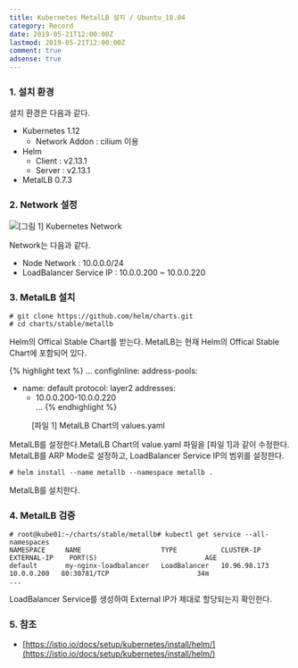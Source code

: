 ```yaml
---
title: Kubernetes MetalLB 설치 / Ubuntu_18.04
category: Record
date: 2019-05-21T12:00:00Z
lastmod: 2019-05-21T12:00:00Z
comment: true
adsense: true
---
```


### 1. 설치 환경

설치 환경은 다음과 같다.
* Kubernetes 1.12
  * Network Addon : cilium 이용
* Helm
  * Client : v2.13.1
  * Server : v2.13.1
* MetalLB 0.7.3

### 2. Network 설정

![[그림 1] Kubernetes Network]({{site.baseurl}}/images/record/Kubernetes_MetalLB_Install_Ubuntu_18.04/Kubernetes_Network.PNG)

Network는 다음과 같다.
* Node Network : 10.0.0.0/24
* LoadBalancer Service IP : 10.0.0.200 ~ 10.0.0.220

### 3. MetalLB 설치

~~~
# git clone https://github.com/helm/charts.git
# cd charts/stable/metallb
~~~

Helm의 Offical Stable Chart를 받는다. MetalLB는 현재 Helm의 Offical Stable Chart에 포함되어 있다.

{% highlight text %}
...
configInline:
  address-pools:
  - name: default
    protocol: layer2
    addresses:
    - 10.0.0.200-10.0.0.220    
...
{% endhighlight %}
<figure>
<figcaption class="caption">[파일 1] MetalLB Chart의 values.yaml</figcaption>
</figure>

MetalLB를 설정한다.MetalLB Chart의 value.yaml 파일을 [파일 1]과 같이 수정한다. MetalLB를 ARP Mode로 설정하고, LoadBalancer Service IP의 범위를 설정한다.

~~~
# helm install --name metallb --namespace metallb .
~~~

MetalLB를 설치한다.

### 4. MetalLB 검증

~~~
# root@kube01:~/charts/stable/metallb# kubectl get service --all-namespaces
NAMESPACE     NAME                    TYPE           CLUSTER-IP       EXTERNAL-IP    PORT(S)                           AGE
default       my-nginx-loadbalancer   LoadBalancer   10.96.98.173     10.0.0.200   80:30781/TCP                      34m
...                                                                             
~~~

LoadBalancer Service를 생성하여 External IP가 제대로 할당되는지 확인한다.

### 5. 참조

* [https://istio.io/docs/setup/kubernetes/install/helm/](https://istio.io/docs/setup/kubernetes/install/helm/)